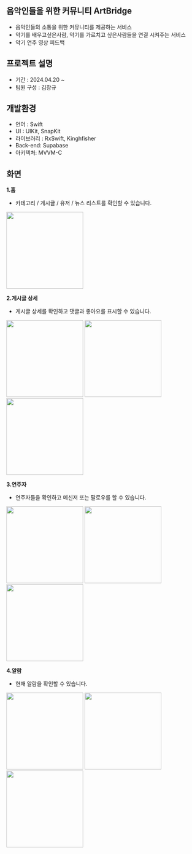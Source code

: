 ## 음악인들을 위한 커뮤니티 ArtBridge
* 음악인들의 소통을 위한 커뮤니티를 제공하는 서비스
* 악기를 배우고싶은사람, 악기를 가르치고 싶은사람들을 연결 시켜주는 서비스
* 악기 연주 영상 피드백

## 프로젝트 설명
* 기간 : 2024.04.20 ~
* 팀원 구성 : 김창규

## 개발환경
* 언어 : Swift
* UI : UIKit, SnapKit
* 라이브러리 : RxSwift, Kinghfisher
* Back-end: Supabase
* 아키텍처: MVVM-C

## 화면
**1.홈**
- 카테고리 / 게시글 / 유저 / 뉴스 리스트를 확인할 수 있습니다.
<img width="200" src="https://github.com/user-attachments/assets/a42db06e-e3b0-40b5-9204-f222aa28eee2" />

**2.게시글 상세**
- 게시글 상세를 확인하고 댓글과 좋아요를 표시할 수 있습니다.
<img width="200" src="https://github.com/user-attachments/assets/4caf61d1-85aa-4dad-8c2c-cd88f8761860" />
<img width="200" src="https://github.com/user-attachments/assets/536c5cdc-a922-47dc-b5f4-872d79ac2625" />
<img width="200" src="https://github.com/user-attachments/assets/8bd8f075-1d29-4e30-bffd-d1c041e13b6b" />

**3.연주자**
- 연주자들을 확인하고 메신저 또는 팔로우를 할 수 있습니다.
<img width="200" src="https://github.com/user-attachments/assets/cdfa176c-8b47-4523-9a40-48622b4fb311" />
<img width="200" src="https://github.com/user-attachments/assets/6e1ab31e-174e-4816-917f-a772672784de" />
<img width="200" src="https://github.com/user-attachments/assets/48cec77b-05e3-4da3-93d6-9d07edbf8977" />

**4.알람**
- 현재 알람을 확인할 수 있습니다.
<img width="200" src="https://github.com/user-attachments/assets/c3759318-9cce-4a99-b63e-da3603580de0" />
<img width="200" src="https://github.com/user-attachments/assets/e918fccc-0306-4ce8-8839-e046c9c513b5" />
<img width="200" src="https://github.com/user-attachments/assets/3007950d-f5e6-4030-bdcc-f1d7e8000b84" />
